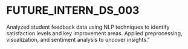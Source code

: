 # FUTURE_INTERN_DS_003
Analyzed student feedback data using NLP techniques to identify satisfaction levels and key improvement areas. Applied preprocessing, visualization, and sentiment analysis to uncover insights."
